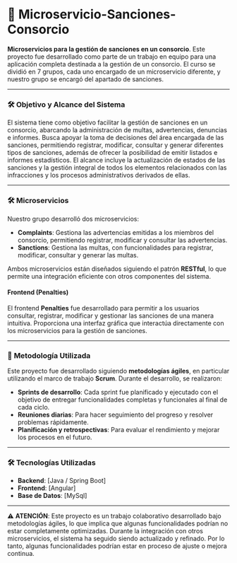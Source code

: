 # 🚨 Microservicio-Sanciones-Consorcio

**Microservicios para la gestión de sanciones en un consorcio**. Este proyecto fue desarrollado como parte de un trabajo en equipo para una aplicación completa destinada a la gestión de un consorcio. El curso se dividió en 7 grupos, cada uno encargado de un microservicio diferente, y nuestro grupo se encargó del apartado de sanciones.

---

### 🛠️ **Objetivo y Alcance del Sistema**

El sistema tiene como objetivo facilitar la gestión de sanciones en un consorcio, abarcando la administración de multas, advertencias, denuncias e informes. Busca apoyar la toma de decisiones del área encargada de las sanciones, permitiendo registrar, modificar, consultar y generar diferentes tipos de sanciones, además de ofrecer la posibilidad de emitir listados e informes estadísticos. El alcance incluye la actualización de estados de las sanciones y la gestión integral de todos los elementos relacionados con las infracciones y los procesos administrativos derivados de ellas.

---

### 🛠️ **Microservicios**

Nuestro grupo desarrolló dos microservicios:  
- **Complaints**: Gestiona las advertencias emitidas a los miembros del consorcio, permitiendo registrar, modificar y consultar las advertencias.
- **Sanctions**: Gestiona las multas, con funcionalidades para registrar, modificar, consultar y generar las multas.

Ambos microservicios están diseñados siguiendo el patrón **RESTful**, lo que permite una integración eficiente con otros componentes del sistema.

#### **Frontend (Penalties)**  
El frontend **Penalties** fue desarrollado para permitir a los usuarios consultar, registrar, modificar y gestionar las sanciones de una manera intuitiva. Proporciona una interfaz gráfica que interactúa directamente con los microservicios para la gestión de sanciones.

---

### 🚀 **Metodología Utilizada**

Este proyecto fue desarrollado siguiendo **metodologías ágiles**, en particular utilizando el marco de trabajo **Scrum**. Durante el desarrollo, se realizaron:

- **Sprints de desarrollo**: Cada sprint fue planificado y ejecutado con el objetivo de entregar funcionalidades completas y funcionales al final de cada ciclo.
- **Reuniones diarias**: Para hacer seguimiento del progreso y resolver problemas rápidamente.
- **Planificación y retrospectivas**: Para evaluar el rendimiento y mejorar los procesos en el futuro.

---

### 🛠️ **Tecnologías Utilizadas**

- **Backend**: [Java / Spring Boot]
- **Frontend**: [Angular]
- **Base de Datos**: [MySql]

---

⚠️ **ATENCIÓN**: Este proyecto es un trabajo colaborativo desarrollado bajo metodologías ágiles, lo que implica que algunas funcionalidades podrían no estar completamente optimizadas. Durante la integración con otros microservicios, el sistema ha seguido siendo actualizado y refinado. Por lo tanto, algunas funcionalidades podrían estar en proceso de ajuste o mejora continua.


